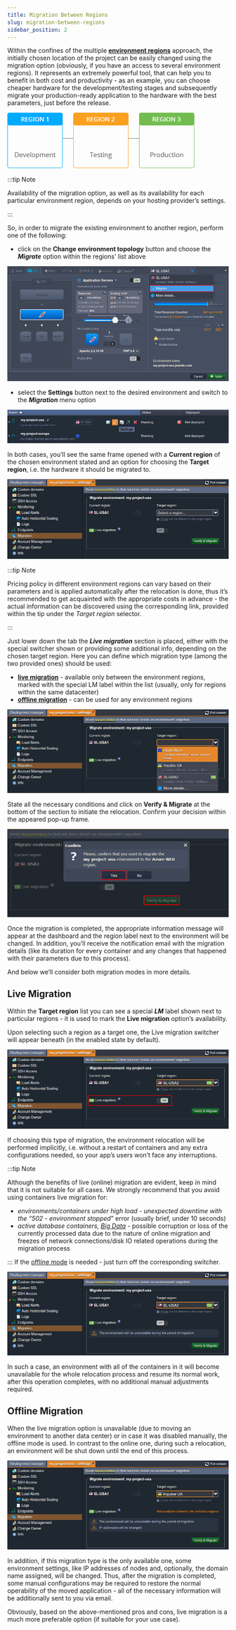 ```yaml
---
title: Migration Between Regions
slug: migration-between-regions
sidebar_position: 2
---
```


Within the confines of the multiple **[environment regions](/environment-management/environment-regions/choosing-a-region)** approach, the initially chosen location of the project can be easily changed using the migration option (obviously, if you have an access to several environment regions). It represents an extremely powerful tool, that can help you to benefit in both cost and productivity - as an example, you can choose cheaper hardware for the development/testing stages and subsequently migrate your production-ready application to the hardware with the best parameters, just before the release.

<div style={{
    display:'flex',
    justifyContent: 'center',
    margin: '0 0 1rem 0'
}}>

![Locale Dropdown](./img/MigrationbetweenRegions/01-environment-migration-between-regions.gif)

</div>

:::tip Note

Availability of the migration option, as well as its availability for each particular environment region, depends on your hosting provider’s settings.

:::

So, in order to migrate the existing environment to another region, perform one of the following:

- click on the **Change environment topology** button and choose the **_Migrate_** option within the regions' list above

<div style={{
    display:'flex',
    justifyContent: 'center',
    margin: '0 0 1rem 0'
}}>

![Locale Dropdown](./img/MigrationbetweenRegions/02-environment-migrate-wizard.png)

</div>

- select the **Settings** button next to the desired environment and switch to the **_Migration_** menu option

<div style={{
    display:'flex',
    justifyContent: 'center',
    margin: '0 0 1rem 0'
}}>

![Locale Dropdown](./img/MigrationbetweenRegions/03-environment-settings.png)

</div>

In both cases, you’ll see the same frame opened with a **Current region** of the chosen environment stated and an option for choosing the **Target region**, i.e. the hardware it should be migrated to.

<div style={{
    display:'flex',
    justifyContent: 'center',
    margin: '0 0 1rem 0'
}}>

![Locale Dropdown](./img/MigrationbetweenRegions/04-environment-migration-settings.png)

</div>

:::tip Note

Pricing policy in different environment regions can vary based on their parameters and is applied automatically after the relocation is done, thus it’s recommended to get acquainted with the appropriate costs in advance - the actual information can be discovered using the corresponding link, provided within the tip under the _Target region_ selector.

:::

Just lower down the tab the **_Live migration_** section is placed, either with the special switcher shown or providing some additional info, depending on the chosen target region. Here you can define which migration type (among the two provided ones) should be used:

- **[live migration](/environment-management/environment-regions/migration-between-regions#live-migration)** - available only between the environment regions, marked with the special LM label within the list (usually, only for regions within the same datacenter)
- **[offline migration](/environment-management/environment-regions/migration-between-regions#offline-migration)** - can be used for any environment regions

<div style={{
    display:'flex',
    justifyContent: 'center',
    margin: '0 0 1rem 0'
}}>

![Locale Dropdown](./img/MigrationbetweenRegions/05-select-target-region.png)

</div>

State all the necessary conditions and click on **Verify & Migrate** at the bottom of the section to initiate the relocation. Confirm your decision within the appeared pop-up frame.

<div style={{
    display:'flex',
    justifyContent: 'center',
    margin: '0 0 1rem 0'
}}>

![Locale Dropdown](./img/MigrationbetweenRegions/06-confirm-environment-migration.png)

</div>

Once the migration is completed, the appropriate information message will appear at the dashboard and the region label next to the environment will be changed. In addition, you’ll receive the notification email with the migration details (like its duration for every container and any changes that happened with their parameters due to this process).

And below we’ll consider both migration modes in more details.

## Live Migration

Within the **Target region** list you can see a special **_LM_** label shown next to particular regions - it is used to mark the **Live migration** option’s availability.

Upon selecting such a region as a target one, the Live migration switcher will appear beneath (in the enabled state by default).

<div style={{
    display:'flex',
    justifyContent: 'center',
    margin: '0 0 1rem 0'
}}>

![Locale Dropdown](./img/MigrationbetweenRegions/07-live-migration-switcher.png)

</div>

If choosing this type of migration, the environment relocation will be performed implicitly, i.e. without a restart of containers and any extra configurations needed, so your app’s users won’t face any interruptions.

:::tip Note

Although the benefits of live (online) migration are evident, keep in mind that it is not suitable for all cases. We strongly recommend that you avoid using containers live migration for:

- _environments/containers under high load - unexpected downtime with the “502 - environment stopped_” error (usually brief, under 10 seconds)
- _active database containers, [Big Data](https://en.wikipedia.org/wiki/Big_data)_ - possible corruption or loss of the currently processed data due to the nature of online migration and freezes of network connections/disk IO related operations during the migration process

:::
If the [offline mode](/environment-management/environment-regions/migration-between-regions#offline-migration) is needed - just turn off the corresponding switcher.

<div style={{
    display:'flex',
    justifyContent: 'center',
    margin: '0 0 1rem 0'
}}>

![Locale Dropdown](./img/MigrationbetweenRegions/08-disable-live-migration.png)

</div>

In such a case, an environment with all of the containers in it will become unavailable for the whole relocation process and resume its normal work, after this operation completes, with no additional manual adjustments required.

## Offline Migration

When the live migration option is unavailable (due to moving an environment to another data center) or in case it was disabled manually, the offline mode is used. In contrast to the online one, during such a relocation, an environment will be shut down until the end of this process.

<div style={{
    display:'flex',
    justifyContent: 'center',
    margin: '0 0 1rem 0'
}}>

![Locale Dropdown](./img/MigrationbetweenRegions/09-live-migration-not-available.png)

</div>

In addition, if this migration type is the only available one, some environment settings, like IP addresses of nodes and, optionally, the domain name assigned, will be changed. Thus, after the migration is completed, some manual configurations may be required to restore the normal operability of the moved application - all of the necessary information will be additionally sent to you via email.

Obviously, based on the above-mentioned pros and cons, live migration is a much more preferable option (if suitable for your use case).
